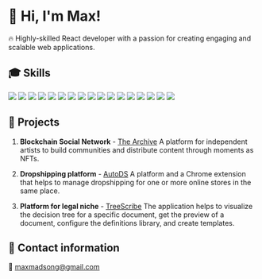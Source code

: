 # 👋 Hi, I'm Max! 

🔥 Highly-skilled React developer with a passion for creating engaging and scalable web applications.

## 🎓 Skills

![](https://img.shields.io/badge/TypeScript-blue?style=for-the-badge&logo=typescript) 
![](https://img.shields.io/badge/JavaScript-yellow?style=for-the-badge&logo=javascript) 
![](https://img.shields.io/badge/React-61DAFB?style=for-the-badge&logo=react) 
![](https://img.shields.io/badge/Next.js-black?style=for-the-badge&logo=next.js) 
![](https://img.shields.io/badge/Node.js-green?style=for-the-badge&logo=node.js) 
![](https://img.shields.io/badge/Express.js-white?style=for-the-badge&logo=express) 
![](https://img.shields.io/badge/GraphQL-E434AA?style=for-the-badge&logo=graphql) 
![](https://img.shields.io/badge/Firebase-orange?style=for-the-badge&logo=firebase) 
![](https://img.shields.io/badge/MongoDB-green?style=for-the-badge&logo=mongodb) 
![](https://img.shields.io/badge/PostgreSQL-336791?style=for-the-badge&logo=postgresql) 
![](https://img.shields.io/badge/Styled_Components-pink?style=for-the-badge&logo=styled-components) 
![](https://img.shields.io/badge/Material_UI-blue?style=for-the-badge&logo=material-ui) 
![](https://img.shields.io/badge/Chakra_UI-purple?style=for-the-badge&logo=chakra-ui) 
![](https://img.shields.io/badge/Jest-C21325?style=for-the-badge&logo=jest) 
![](https://img.shields.io/badge/Cypress-green?style=for-the-badge&logo=cypress) 
![](https://img.shields.io/badge/AWS-232F3E?style=for-the-badge&logo=amazon-aws) 
![](https://img.shields.io/badge/GCP-4285F4?style=for-the-badge&logo=google-cloud) 

## 🚀 Projects

1. **Blockchain Social Network** - [The Archive](https://beta.thearchive.fm/)
   A platform for independent artists to build communities and distribute content through moments as NFTs.

2. **Dropshipping platform** - [AutoDS](https://www.autods.com/)
   A platform and a Chrome extension that helps to manage dropshipping for one or more online stores in the same place.

3. **Platform for legal niche** - [TreeScribe](https://app.treescribe.com/)
   The application helps to visualize the decision tree for a specific document, get the preview of a document, configure the definitions library, and create templates.

## 📧 Contact information

📩 maxmadsong@gmail.com

